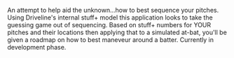 An attempt to help aid the unknown...how to best sequence your pitches. Using Driveline's internal stuff+ model 
this application looks to take the guessing game out of sequencing. Based on stuff+ numbers for YOUR pitches and 
their locations then applying that to a simulated at-bat, you'll be given a roadmap on how to best maneveur around a 
batter. Currently in development phase. 
